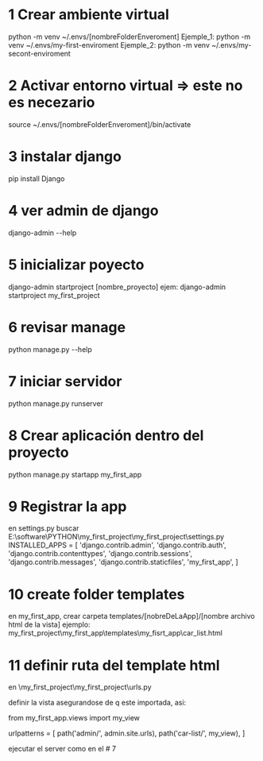 # 1 Crear ambiente virtual
python -m venv ~/.envs/[nombreFolderEnveroment]
Ejemple_1: python -m venv ~/.envs/my-first-enviroment
Ejemple_2: python -m venv ~/.envs/my-secont-enviroment

# 2 Activar entorno virtual => este no es necezario
source ~/.envs/[nombreFolderEnveroment]/bin/activate

# 3 instalar django
pip install Django

# 4 ver admin de django
django-admin --help

# 5 inicializar poyecto
django-admin startproject [nombre_proyecto]
ejem: django-admin startproject my_first_project

# 6 revisar manage
python manage.py --help

# 7 iniciar servidor
python manage.py runserver

# 8 Crear aplicación dentro del proyecto
python manage.py startapp my_first_app

# 9 Registrar la app
en settings.py buscar E:\software\PYTHON\my_first_project\my_first_project\settings.py
INSTALLED_APPS = [
    'django.contrib.admin',
    'django.contrib.auth',
    'django.contrib.contenttypes',
    'django.contrib.sessions',
    'django.contrib.messages',
    'django.contrib.staticfiles',
    'my_first_app',
]

# 10 create folder templates
en my_first_app, crear carpeta templates/[nobreDeLaApp]/[nombre archivo html de la vista]
ejemplo: my_first_project\my_first_app\templates\my_fisrt_app\car_list.html

# 11 definir ruta del template html
en
\my_first_project\my_first_project\urls.py

definir la vista asegurandose de q este importada, asi:

from my_first_app.views import my_view

urlpatterns = [
    path('admin/', admin.site.urls),
    path('car-list/', my_view),
]

ejecutar el server como en el # 7

